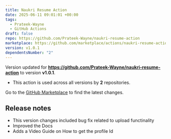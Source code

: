 ```yaml
---
title: Naukri Resume Action
date: 2025-06-11 09:01:01 +00:00
tags:
  - Prateek-Wayne
  - GitHub Actions
draft: false
repo: https://github.com/Prateek-Wayne/naukri-resume-action
marketplace: https://github.com/marketplace/actions/naukri-resume-action
version: v1.0.1
dependentsNumber: "2"
---
```



Version updated for **https://github.com/Prateek-Wayne/naukri-resume-action** to version **v1.0.1**.
- This action is used across all versions by **2** repositories.

Go to the [GitHub Marketplace](https://github.com/marketplace/actions/naukri-resume-action) to find the latest changes.

## Release notes

- This version changes included bug fix related to upload functinality
- Improved the Docs
- Adds a Video Guide on How to get the profile Id
